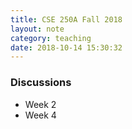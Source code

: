 ```yaml
---
title: CSE 250A Fall 2018
layout: note
category: teaching
date: 2018-10-14 15:30:32
---
```


### Discussions
* Week 2
* Week 4